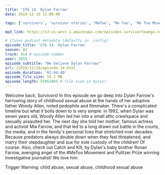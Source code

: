 ```yaml
---
title: 'STG 14. Dylan Farrow'
date: 2019-12-16 12:00:00

tags: ['survivors', 'survivor stories', 'MeToo', 'Me Too', 'Me Too Movement', 'Dylan Farrow', 'Ronan Farrow', 'abuse', 'child abuse', 'childhood sexual abuse', 'rape', 'Woody Allen'] # max 255 chars

mp3_link: https://s3-us-west-1.amazonaws.com/episodes.survivorteamgo.com/STG+14+Dylan+Farrow.mp3

# iTunes podcast metadata (defaults in _config)
episode_title: 'STG 14. Dylan Farrow'
season: 02
track: 014 # episode number
year: 2019
episode_subtitle: "We believe Dylan Farrow!"
url: /2019/12/16/episode-14.html
episode_duration: '01:04:40'
episode_file_size: 55.1 MB
episode_length: 55052865 # file size in bytes!
---
```


Welcome back, Survivors! In this episode we go deep into Dylan Farrow's harrowing story of childhood sexual abuse at the hands of her adoptive father Woody Allen, noted pedophile and filmmaker. There's a complicated timeline but what it boils down to is very simple: in 1992, when Dylan was seven years old, Woody Allen led her into a small attic crawlspace and sexually assaulted her. The next day she told her mother, famous actress and activist Mia Farrow, and that led to a long drawn out battle in the courts, the media, and in the family's personal lives that stretched over decades. Because predators always double down when they feel threatened, and marry their stepdaughter and sue for sole custody of the children! Of course. Also, check out Catch and Kill, by Dylan's baby brother Ronan Farrow, avenging angel of the #MeToo Movement and Pulitzer Prize winning investigative journalist! We love him.

Trigger Warning: child abuse, sexual abuse, childhood sexual abuse
